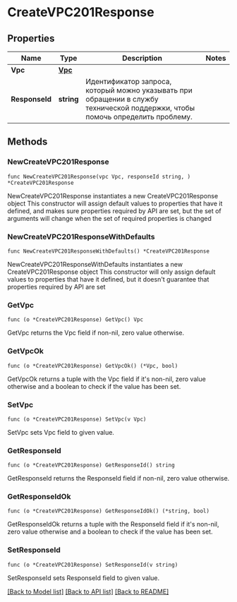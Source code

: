 # CreateVPC201Response

## Properties

Name | Type | Description | Notes
------------ | ------------- | ------------- | -------------
**Vpc** | [**Vpc**](Vpc.md) |  | 
**ResponseId** | **string** | Идентификатор запроса, который можно указывать при обращении в службу технической поддержки, чтобы помочь определить проблему. | 

## Methods

### NewCreateVPC201Response

`func NewCreateVPC201Response(vpc Vpc, responseId string, ) *CreateVPC201Response`

NewCreateVPC201Response instantiates a new CreateVPC201Response object
This constructor will assign default values to properties that have it defined,
and makes sure properties required by API are set, but the set of arguments
will change when the set of required properties is changed

### NewCreateVPC201ResponseWithDefaults

`func NewCreateVPC201ResponseWithDefaults() *CreateVPC201Response`

NewCreateVPC201ResponseWithDefaults instantiates a new CreateVPC201Response object
This constructor will only assign default values to properties that have it defined,
but it doesn't guarantee that properties required by API are set

### GetVpc

`func (o *CreateVPC201Response) GetVpc() Vpc`

GetVpc returns the Vpc field if non-nil, zero value otherwise.

### GetVpcOk

`func (o *CreateVPC201Response) GetVpcOk() (*Vpc, bool)`

GetVpcOk returns a tuple with the Vpc field if it's non-nil, zero value otherwise
and a boolean to check if the value has been set.

### SetVpc

`func (o *CreateVPC201Response) SetVpc(v Vpc)`

SetVpc sets Vpc field to given value.


### GetResponseId

`func (o *CreateVPC201Response) GetResponseId() string`

GetResponseId returns the ResponseId field if non-nil, zero value otherwise.

### GetResponseIdOk

`func (o *CreateVPC201Response) GetResponseIdOk() (*string, bool)`

GetResponseIdOk returns a tuple with the ResponseId field if it's non-nil, zero value otherwise
and a boolean to check if the value has been set.

### SetResponseId

`func (o *CreateVPC201Response) SetResponseId(v string)`

SetResponseId sets ResponseId field to given value.



[[Back to Model list]](../README.md#documentation-for-models) [[Back to API list]](../README.md#documentation-for-api-endpoints) [[Back to README]](../README.md)


